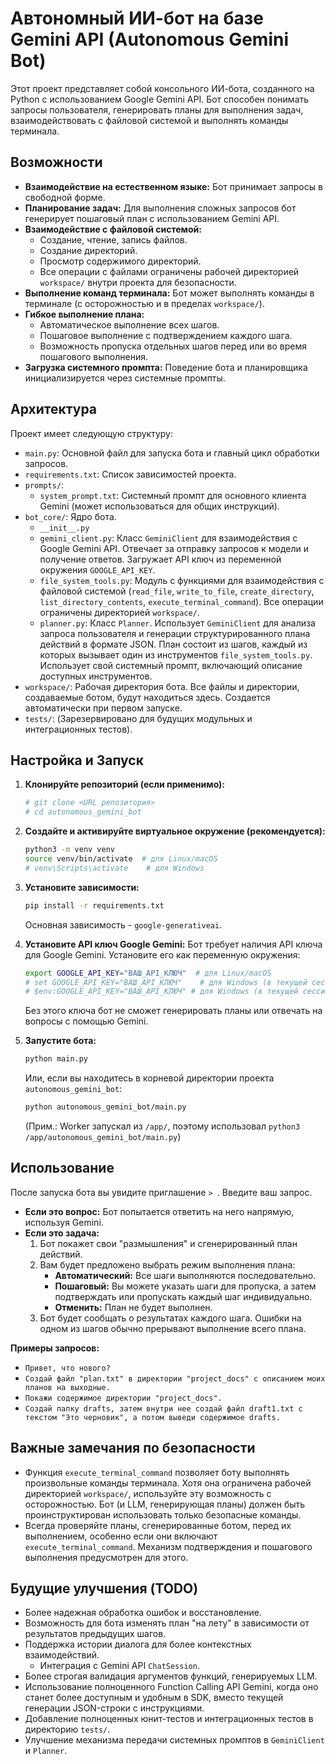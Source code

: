 # Автономный ИИ-бот на базе Gemini API (Autonomous Gemini Bot)

Этот проект представляет собой консольного ИИ-бота, созданного на Python с использованием Google Gemini API. 
Бот способен понимать запросы пользователя, генерировать планы для выполнения задач, взаимодействовать 
с файловой системой и выполнять команды терминала.

## Возможности

-   **Взаимодействие на естественном языке:** Бот принимает запросы в свободной форме.
-   **Планирование задач:** Для выполнения сложных запросов бот генерирует пошаговый план с использованием Gemini API.
-   **Взаимодействие с файловой системой:**
    -   Создание, чтение, запись файлов.
    -   Создание директорий.
    -   Просмотр содержимого директорий.
    -   Все операции с файлами ограничены рабочей директорией `workspace/` внутри проекта для безопасности.
-   **Выполнение команд терминала:** Бот может выполнять команды в терминале (с осторожностью и в пределах `workspace/`).
-   **Гибкое выполнение плана:**
    -   Автоматическое выполнение всех шагов.
    -   Пошаговое выполнение с подтверждением каждого шага.
    -   Возможность пропуска отдельных шагов перед или во время пошагового выполнения.
-   **Загрузка системного промпта:** Поведение бота и планировщика инициализируется через системные промпты.

## Архитектура

Проект имеет следующую структуру:

-   `main.py`: Основной файл для запуска бота и главный цикл обработки запросов.
-   `requirements.txt`: Список зависимостей проекта.
-   `prompts/`:
    -   `system_prompt.txt`: Системный промпт для основного клиента Gemini (может использоваться для общих инструкций).
-   `bot_core/`: Ядро бота.
    -   `__init__.py`
    -   `gemini_client.py`: Класс `GeminiClient` для взаимодействия с Google Gemini API. Отвечает за отправку запросов к модели и получение ответов. Загружает API ключ из переменной окружения `GOOGLE_API_KEY`.
    -   `file_system_tools.py`: Модуль с функциями для взаимодействия с файловой системой (`read_file`, `write_to_file`, `create_directory`, `list_directory_contents`, `execute_terminal_command`). Все операции ограничены директорией `workspace/`.
    -   `planner.py`: Класс `Planner`. Использует `GeminiClient` для анализа запроса пользователя и генерации структурированного плана действий в формате JSON. План состоит из шагов, каждый из которых вызывает один из инструментов `file_system_tools.py`. Использует свой системный промпт, включающий описание доступных инструментов.
-   `workspace/`: Рабочая директория бота. Все файлы и директории, создаваемые ботом, будут находиться здесь. Создается автоматически при первом запуске.
-   `tests/`: (Зарезервировано для будущих модульных и интеграционных тестов).

## Настройка и Запуск

1.  **Клонируйте репозиторий (если применимо):**
    ```bash
    # git clone <URL репозитория>
    # cd autonomous_gemini_bot
    ```

2.  **Создайте и активируйте виртуальное окружение (рекомендуется):**
    ```bash
    python3 -m venv venv
    source venv/bin/activate  # для Linux/macOS
    # venv\Scripts\activate    # для Windows
    ```

3.  **Установите зависимости:**
    ```bash
    pip install -r requirements.txt
    ```
    Основная зависимость - `google-generativeai`.

4.  **Установите API ключ Google Gemini:**
    Бот требует наличия API ключа для Google Gemini. Установите его как переменную окружения:
    ```bash
    export GOOGLE_API_KEY="ВАШ_API_КЛЮЧ"  # для Linux/macOS
    # set GOOGLE_API_KEY="ВАШ_API_КЛЮЧ"    # для Windows (в текущей сессии cmd)
    # $env:GOOGLE_API_KEY="ВАШ_API_КЛЮЧ" # для Windows (в текущей сессии PowerShell)
    ```
    Без этого ключа бот не сможет генерировать планы или отвечать на вопросы с помощью Gemini.

5.  **Запустите бота:**
    ```bash
    python main.py
    ```
    Или, если вы находитесь в корневой директории проекта `autonomous_gemini_bot`:
    ```bash
    python autonomous_gemini_bot/main.py 
    ```
    (Прим.: Worker запускал из `/app/`, поэтому использовал `python3 /app/autonomous_gemini_bot/main.py`)


## Использование

После запуска бота вы увидите приглашение `> `. Введите ваш запрос.

-   **Если это вопрос:** Бот попытается ответить на него напрямую, используя Gemini.
-   **Если это задача:**
    1.  Бот покажет свои "размышления" и сгенерированный план действий.
    2.  Вам будет предложено выбрать режим выполнения плана:
        -   **Автоматический:** Все шаги выполняются последовательно.
        -   **Пошаговый:** Вы можете указать шаги для пропуска, а затем подтверждать или пропускать каждый шаг индивидуально.
        -   **Отменить:** План не будет выполнен.
    3.  Бот будет сообщать о результатах каждого шага. Ошибки на одном из шагов обычно прерывают выполнение всего плана.

**Примеры запросов:**

-   `Привет, что нового?`
-   `Создай файл "plan.txt" в директории "project_docs" с описанием моих планов на выходные.`
-   `Покажи содержимое директории "project_docs".`
-   `Создай папку drafts, затем внутри нее создай файл draft1.txt с текстом "Это черновик", а потом выведи содержимое drafts.`

## Важные замечания по безопасности

-   Функция `execute_terminal_command` позволяет боту выполнять произвольные команды терминала. Хотя она ограничена рабочей директорией `workspace/`, используйте эту возможность с осторожностью. Бот (и LLM, генерирующая планы) должен быть проинструктирован использовать только безопасные команды.
-   Всегда проверяйте планы, сгенерированные ботом, перед их выполнением, особенно если они включают `execute_terminal_command`. Механизм подтверждения и пошагового выполнения предусмотрен для этого.

## Будущие улучшения (TODO)

-   Более надежная обработка ошибок и восстановление.
-   Возможность для бота изменять план "на лету" в зависимости от результатов предыдущих шагов.
-   Поддержка истории диалога для более контекстных взаимодействий.
    -   Интеграция с Gemini API `ChatSession`.
-   Более строгая валидация аргументов функций, генерируемых LLM.
-   Использование полноценного Function Calling API Gemini, когда оно станет более доступным и удобным в SDK, вместо текущей генерации JSON-строки с инструкциями.
-   Добавление полноценных юнит-тестов и интеграционных тестов в директорию `tests/`.
-   Улучшение механизма передачи системных промптов в `GeminiClient` и `Planner`.

```
